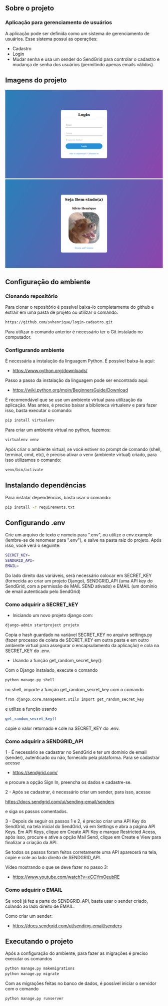 ## Sobre o projeto

### Aplicação para gerenciamento de usuários

A aplicação pode ser definida como um sistema de gerenciamento de usuários. Esse sistema possui as operações:
- Cadastro
- Login
- Mudar senha
e usa um sender do SendGrid para controlar o cadastro e mudança de senha dos usuários (permitindo apenas emails válidos).

## Imagens do projeto

![Image 2](images-project/2.png)
![Image 1](images-project/1.png)


## Configuração do ambiente 

### Clonando repositório

Para clonar o repositório é possível baixa-lo completamente do github e extrair em uma pasta de projeto ou utilizar o comando:

```bash
https://github.com/svhenrique/login-cadastro.git
```

Para utilizar o comando anterior é necessário ter o Git instalado no computador.

### Configurando ambiente 

É necessária a instalação da linguagem Python. É possível baixa-la aqui:

- https://www.python.org/downloads/

Passo a passo da instalação da linguagem pode ser encontrado aqui:

- https://wiki.python.org/moin/BeginnersGuide/Download

É recomendável que se use um ambiente virtual para utilização da aplicação. Mas antes, é preciso baixar a biblioteca virtualenv e para fazer isso, basta executar o comando:


```bash
pip install virtualenv
```

Para criar um ambiente virtual no python, fazemos:

```bash
virtualenv venv
```

Após criar o ambiente virtual, se você estiver no prompt de comando (shell, terminal, cmd, etc), é preciso ativar o venv (ambiente virtual) criado, para isso utilizamos o comando:

```bash
venv/bin/activate
```

## Instalando dependências

Para instalar dependências, basta usar o comando:

```bash
pip install -r requirements.txt
```
## Configurando .env

Crie um arquivo de texto e nomeio para ".env", ou utilize o env.example (lembre-se de renomear para ".env"), e salve na pasta raiz do projeto. Após isso, você verá o seguinte:

```bash
SECRET_KEY=
SENDGRID_API=
EMAIL=
```

Do lado direito das variáveis, será necessário colocar em SECRET_KEY (fornecida ao criar um projeto Django), SENDGRID_API (uma API key do SendGrid, com a permissão de MAIL SEND ativado) e EMAIL (um domínio de email autenticado pelo SendGrid)

### Como adquirir a SECRET_kEY

- Iniciando um novo projeto django com:

```bash
django-admin startproject projeto 
```

Copia o hash guardado na variável SECRET_KEY no arquivo settings.py (fazer processo de coleta de SECRET_KEY em outra pasta e em outro ambiente virtual para assegurar o encapsulamento da aplicação) e cola na SECRET_KEY do .env.

- Usando a função get_random_secret_key():

Com o Django instalado, execute o comando

```bash
python manage.py shell
```

no shell, importe a função get_random_secret_key com o comando

```bash
from django.core.management.utils import get_random_secret_key
```

e utilize a função usando

```bash
get_random_secret_key()
```

copie o valor retornado e cole na SECRET_KEY do .env.

### Como adquirir a SENDGRID_API

1 - É necessário se cadastrar no SendGrid e ter um domínio de email (sender), autenticado ou não, fornecido pela plataforma. Para se cadastrar acesse 

- https://sendgrid.com/

e procure a opção Sign In, preencha os dados e cadastre-se.

2 - Após se cadastrar, é necessário criar um sender, para isso, acesse

https://docs.sendgrid.com/ui/sending-email/senders

e siga os passos comentados.

3 - Depois de seguir os passos 1 e 2, é preciso criar uma API Key do SendGrid, na tela inicial do SendGrid, vá em Settings e abra a página API Keys. Em API Keys, clique em Create API Key e marque Restricted Acess, após isso, procure e ative a opção Mail Send, clique em Create e View para finalizar a criação da API.

Se todos os passos foram feitos corretamente uma API aparecerá na tela, copie e cole ao lado direito de SENDGRID_API. 

Vídeo mostrando o que se deve fazer no passo 3:
- https://www.youtube.com/watch?v=xCCYmOeubRE

### Como adquirir o EMAIL

Se você já fez a parte do SENDGRID_API, basta usar o sender criado, colando ao lado direito de EMAIL. 

Como criar um sender:
- https://docs.sendgrid.com/ui/sending-email/senders


## Executando o projeto

Após a configuração do ambiente, para fazer as migrações é preciso executar os comandos

```bash
python manage.py makemigrations
python manage.py migrate 
```
Com as migrações feitas no banco de dados, é possível iniciar o servidor com o comando

```bash
python manage.py runserver
```


